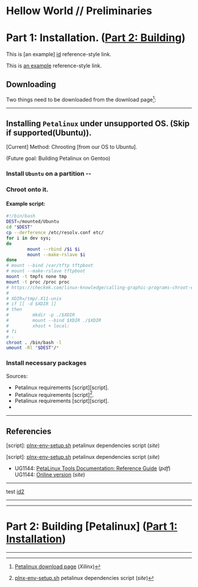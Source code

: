 # Hellow World // Preliminaries

# Part 1: Installation. ([Part 2: Building](#part-2))

This is [an example] [id] reference-style link.

This is [an example][id] reference-style link.


## Downloading

Two things need to be downloaded from the download page[^1]:

---

## Installing `Petalinux` under unsupported OS. (Skip if supported(Ubuntu)).

[Current] Method: Chrooting [from our OS to Ubuntu].

(Future goal: Building Petalinux on Gentoo)

### Install `Ubuntu` on a partition --

### Chroot onto it.

#### Example script:

```bash
#!/bin/bash
DEST=/mounted/Ubuntu
cd "$DEST"
cp --derference /etc/resolv.conf etc/
for i in dev sys;
do
        mount --rbind /$i $i
        mount --make-rslave $i
done
# mount --bind /var/tftp tftpboot
# mount --make-rslave tftpboot
mount -t tmpfs none tmp
mount -t proc /proc proc
# https://checkmk.com/linux-knowledge/calling-graphic-programs-chroot-environment
#                                                                                                                                                                                                                                              
# XDIR=/tmp/.X11-unix                                                                                                                                                                                                                            
# if [[ -d $XDIR ]]                                                                                                                                                                                                                              
# then                                                                                                                                                                                                                                           
#         mkdir -p ./$XDIR                                                                                                                                                                                                                       
#         mount --bind $XDIR ./$XDIR                                                                                                                                                                                                             
#         xhost + local:                                                                                                                                                                                                                         
# fi                                                                                                                                                                                                                                             
# -                                                                                                                                                                                                                                            
chroot . /bin/bash -l                                                                                                                                                                                                                          
umount -Rl "$DEST"/*
```

### Install necessary packages

Sources:

* Petalinux requirements [script][script].
* Petalinux requirements [script][^script].
* Petalinux requirements [script][script].
* 

---

## Referencies

[^1]: [Petalinux download page](https://www.xilinx.com/support/download/index.html/content/xilinx/en/downloadNav/embedded-design-tools.html) (*Xilinx*)

[script]: [plnx-env-setup.sh](https://support.xilinx.com/s/article/73296?language=en_US) petalinux dependencies script (*site*)

[^script]: [plnx-env-setup.sh](https://support.xilinx.com/s/article/73296?language=en_US) petalinux dependencies script (*site*)

[script]: [plnx-env-setup.sh](https://support.xilinx.com/s/article/73296?language=en_US) petalinux dependencies script (*site*)
* UG1144: [PetaLinux Tools Documentation: Reference Guide](https://www.xilinx.com/support/documentation/sw_manuals/xilinx2020_1/ug1144-petalinux-tools-reference-guide.pdf) (*pdf*)  
UG1144: [Online version](https://docs.xilinx.com/r/en-US/ug1144-petalinux-tools-reference-guide/Overview) (*site*)
---

test [id2]

---

[id]: http://example.com/  "Optional Title Here"

[id2]: [test](http://example.com/)

---

# Part 2: Building [Petalinux] ([Part 1: Installation](#part-1))

---